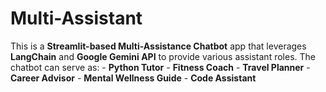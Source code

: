 # Multi-Assistant
This is a **Streamlit-based Multi-Assistance Chatbot** app that leverages **LangChain** and **Google Gemini API** to provide various assistant roles. The chatbot can serve as: - **Python Tutor** - **Fitness Coach** - **Travel Planner** - **Career Advisor** - **Mental Wellness Guide** - **Code Assistant**
